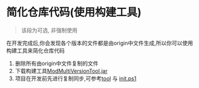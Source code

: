 # 简化仓库代码(使用构建工具)

> 该段为可选, 非强制使用

在开发完成后,你会发现各个版本的文件都是由origin中文件生成,所以你可以使用构建工具来简化仓库代码

1. 删除所有由origin中文件复制的文件
2. 下载构建工具[ModMultiVersionTool.jar](https://github.com/kitUIN/ModMultiVersionTool/releases)
3. 项目在开发前先进行复制同步,可参考[tool](https://github.com/kitUIN/ChatImage/tree/master/tool)
   与 [init.ps1](https://github.com/kitUIN/ChatImage/blob/master/init.ps1)
